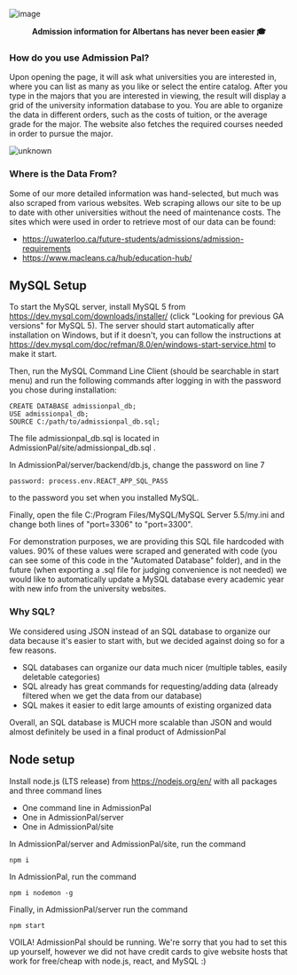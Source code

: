 ![image](https://user-images.githubusercontent.com/20260142/121823082-271beb80-cc60-11eb-929d-bd763ecad60b.png)
<p align="center">
  <strong>Admission information for Albertans has never been easier 🎓</strong>
</p>

### How do you use Admission Pal? 
Upon opening the page, it will ask what universities you are interested in, where you can list as many as you like or select the entire catalog. After you type in the majors that you are interested in viewing, the result will display a grid of the university information database to you. You are able to organize the data in different orders, such as the costs of tuition, or the average grade for the major. The website also fetches the required courses needed in order to pursue the major. 

![unknown](https://user-images.githubusercontent.com/74692833/121824060-8846bd80-cc66-11eb-944a-2df01d897c1e.png)

### Where is the Data From?
Some of our more detailed information was hand-selected, but much was also scraped from various websites. Web scraping allows our site to be up to date with other universities without the need of maintenance costs. The sites which were used in order to retrieve most of our data can be found: 
- https://uwaterloo.ca/future-students/admissions/admission-requirements
- https://www.macleans.ca/hub/education-hub/

## MySQL Setup

To start the MySQL server, install MySQL 5 from https://dev.mysql.com/downloads/installer/ (click "Looking for previous GA versions" for MySQL 5).
The server should start automatically after installation on Windows, but if it doesn't, you can follow the instructions at https://dev.mysql.com/doc/refman/8.0/en/windows-start-service.html to make it start.

Then, run the MySQL Command Line Client (should be searchable in start menu) and run the following commands after logging in with the password you chose during installation:
```
CREATE DATABASE admissionpal_db;
USE admissionpal_db;
SOURCE C:/path/to/admissionpal_db.sql;
```
The file admissionpal_db.sql is located in AdmissionPal/site/admissionpal_db.sql .

In AdmissionPal/server/backend/db.js, change the password on line 7

```password: process.env.REACT_APP_SQL_PASS```

to the password you set when you installed MySQL.

Finally, open the file C:/Program Files/MySQL/MySQL Server 5.5/my.ini and change both lines of "port=3306" to "port=3300".

For demonstration purposes, we are providing this SQL file hardcoded with values. 90% of these values were scraped and generated with code (you can see some of this code in the "Automated Database" folder), and in the future (when exporting a .sql file for judging convenience is not needed) we would like to automatically update a MySQL database every academic year with new info from the university websites.

### Why SQL?

We considered using JSON instead of an SQL database to organize our data because it's easier to start with, but we decided against doing so for a few reasons.
- SQL databases can organize our data much nicer (multiple tables, easily deletable categories)
- SQL already has great commands for requesting/adding data (already filtered when we get the data from our database)
- SQL makes it easier to edit large amounts of existing organized data

Overall, an SQL database is MUCH more scalable than JSON and would almost definitely be used in a final product of AdmissionPal

## Node setup

Install node.js (LTS release) from https://nodejs.org/en/ with all packages and three command lines
- One command line in AdmissionPal
- One in AdmissionPal/server
- One in AdmissionPal/site

In AdmissionPal/server and AdmissionPal/site, run the command

```npm i```

In AdmissionPal, run the command

```npm i nodemon -g```

Finally, in AdmissionPal/server run the command

```npm start```


VOILA! AdmissionPal should be running. We're sorry that you had to set this up yourself, however we did not have credit cards to give website hosts that work for free/cheap with node.js, react, and MySQL :)
